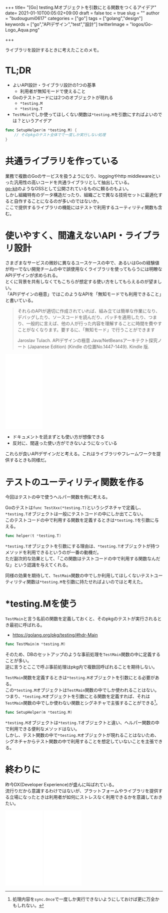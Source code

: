 +++
title= "[Go] testing.Mオブジェクトを引数にとる関数をつくるアイデア"
date= 2021-01-10T00:05:02+09:00
draft = false
toc = true
slug = ""
author = "budougumi0617"
categories = ["go"]
tags = ["golang","design"]
keywords = ["go","APIデザイン","test","設計"]
twitterImage = "logos/Go-Logo_Aqua.png"

+++

ライブラリを設計するときに考えたことのメモ。

<!--more-->

# TL;DR
- よいAPI設計・ライブラリ設計の1つの基準
    - 利用者が無知モードで使えること
- Goのテストコードには2つのオブジェクトが現れる
    - `*testing.M`
    - `*testing.T`
- `TestMain`でしか使ってほしくない関数は`*testing.M`を引数にすればよいのでは？というアイデア

```go
func SetupHelper(m *testing.M) {
    // そのpkgのテスト全体でで一度しか実行しない処理
}
```

# 共通ライブラリを作っている
業務で複数のGoのサービスを扱うようになり、loggingやhttp middlewareといった汎用性の高いコードを共通ライブラリとして抽出している。  
[go-kit](https://github.com/go-kit/kit)のようなOSSとして公開されているものに頼るのもよい。  
しかし組織特有のデータ構造だったり、組織ごとで異なる技術セットに最適化すると自作することになるのが多いのではないか。  
ここで提供するライブラリの機能にはテストで利用するユーティリティ関数も含む。

# 使いやすく、間違えないAPI・ライブラリ設計
さまざまなサービスの微妙に異なるユースケースの中で、あるいはGoの経験値が均一でない開発チームの中で誤使用なくライブラリを使ってもらうには明瞭なAPIデザインが求められる。  
とくに背景を共有しなくてもこちらが想定する使い方をしてもらえるのが望ましい。  
「APIデザインの極意」ではこのようなAPIを「無知モードでも利用できること」と書いている。

> それらのAPIが適切に作成されていれば、組み立ては簡単な作業になり、デバッグしたり、ソースコードを読んだり、パッチを適用したり、つまり、一般的に言えば、他の人が行った内容を理解することに時間を費やすことがなくなります。要するに、「無知モード」で行うことができます
> 
> Jaroslav Tulach. APIデザインの極意 Java/NetBeansアーキテクト探究ノート (Japanese Edition) (Kindle の位置No.1447-1449). Kindle 版. 

<iframe style="width:120px;height:240px;" marginwidth="0" marginheight="0" scrolling="no" frameborder="0" src="//rcm-fe.amazon-adsystem.com/e/cm?lt1=_blank&bc1=000000&IS2=1&bg1=FFFFFF&fc1=000000&lc1=0000FF&t=github.io-22&language=ja_JP&o=9&p=8&l=as4&m=amazon&f=ifr&ref=as_ss_li_til&asins=B00LGJTXT8&linkId=f9b63405984cbd477c8b764066dd0670"></iframe>

- ドキュメントを読まずとも使い方が想像できる
- 反対に、間違った使い方ができないようになっている

これらが良いAPIデザインだと考える。これはライブラリやフレームワークを提供するときも同様だ。


# テストのユーティリティ関数を作る
今回はテストの中で使うヘルパー関数を例に考える。


Goのテストは`func TestXxx(*testing.T)`というシグネチャで定義し、`*testing.T`オブジェクトは一般にテストコードの中にしか出てこない。  
このテストコードの中で利用する関数を定義するときは`*testing.T`を引数に与える。  

```go
func helper(t *testing.T)
```

`*testing.T`オブジェクトを引数にする理由は、`*testing.T`オブジェクトが持つメソッドを利用できるというのが一番の動機だ。  
ただ副次的な効果として、「この関数はテストコードの中で利用する関数なんだな」という認識を与えてくれる。

同様の効果を期待して、`TestMain`関数の中でしか利用してほしくないテストユーティリティ関数は`*testing.M`を引数に持たせればよいのではと考えた。

# *testing.Mを使う
`TestMain`と言う名前の関数を定義しておくと、そのpkgのテストが実行されるとき最初に呼ばれる。

- https://golang.org/pkg/testing/#hdr-Main

```go
func TestMain(m *testing.M)
```

そのため、DBのセットアップのような事前処理を`TestMain`関数の中に定義することが多い。  
逆に言うとここで呼ぶ事前処理はpkg内で複数回呼ばれることを期待しない。

`TestMain`関数を定義するときは`*testing.M`オブジェクトを引数にとる必要がある。  
この`*testing.M`オブジェクトは`TestMain`関数の中でしか使われることはない。  
つまり、`*testing.M`オブジェクトを引数にとる関数を定義すれば、それは`TestMain`関数の中でしか使わない関数とシグネチャで主張することができる[^sync]。

[^sync]: 処理内容を`sync.Once`で一度しか実行できないようにしておけば更に万全かもしれない。

```go
func SetupHelper(m *testing.M)
```

`*testing.M`オブジェクトは`*testing.T`オブジェクトと違い、ヘルパー関数の中で利用できる便利なメソッドはない。  
しかし、テスト関数の中で`*testing.M`オブジェクトが現れることはないため、シグネチャからテスト関数の中で利用することを想定していないことを主張できる。

# 終わりに
昨今DX(Developer Experience)が盛んに叫ばれている。  
流行りだから意識するわけではないが、プラットフォームやライブラリを提供する立場になったときは利用者が如何にストレスなく利用できるかを意識しておきたい。


<iframe style="width:120px;height:240px;" marginwidth="0" marginheight="0" scrolling="no" frameborder="0" src="//rcm-fe.amazon-adsystem.com/e/cm?lt1=_blank&bc1=000000&IS2=1&bg1=FFFFFF&fc1=000000&lc1=0000FF&t=github.io-22&language=ja_JP&o=9&p=8&l=as4&m=amazon&f=ifr&ref=as_ss_li_til&asins=B00LGJTXT8&linkId=f9b63405984cbd477c8b764066dd0670"></iframe>
<iframe style="width:120px;height:240px;" marginwidth="0" marginheight="0" scrolling="no" frameborder="0" src="//rcm-fe.amazon-adsystem.com/e/cm?lt1=_blank&bc1=000000&IS2=1&bg1=FFFFFF&fc1=000000&lc1=0000FF&t=github.io-22&language=ja_JP&o=9&p=8&l=as4&m=amazon&f=ifr&ref=as_ss_li_til&asins=B07N1XLQ7D&linkId=322ab4b0cf43c2fbe7cb7e5c742847ff"></iframe>